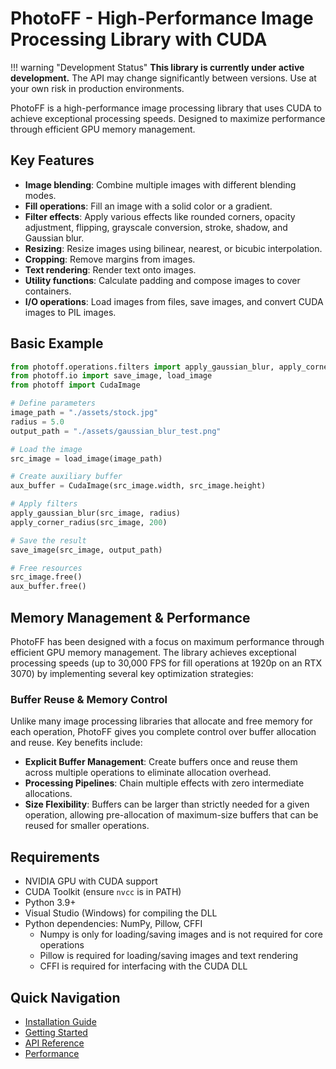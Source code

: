 # PhotoFF - High-Performance Image Processing Library with CUDA

!!! warning "Development Status"
    **This library is currently under active development.** The API may change significantly between versions. Use at your own risk in production environments.

PhotoFF is a high-performance image processing library that uses CUDA to achieve exceptional processing speeds. Designed to maximize performance through efficient GPU memory management.

## Key Features

- **Image blending**: Combine multiple images with different blending modes.
- **Fill operations**: Fill an image with a solid color or a gradient.
- **Filter effects**: Apply various effects like rounded corners, opacity adjustment, flipping, grayscale conversion, stroke, shadow, and Gaussian blur.
- **Resizing**: Resize images using bilinear, nearest, or bicubic interpolation.
- **Cropping**: Remove margins from images.
- **Text rendering**: Render text onto images.
- **Utility functions**: Calculate padding and compose images to cover containers.
- **I/O operations**: Load images from files, save images, and convert CUDA images to PIL images.

## Basic Example

```python
from photoff.operations.filters import apply_gaussian_blur, apply_corner_radius
from photoff.io import save_image, load_image
from photoff import CudaImage

# Define parameters
image_path = "./assets/stock.jpg"
radius = 5.0
output_path = "./assets/gaussian_blur_test.png"

# Load the image
src_image = load_image(image_path)

# Create auxiliary buffer
aux_buffer = CudaImage(src_image.width, src_image.height)

# Apply filters
apply_gaussian_blur(src_image, radius)
apply_corner_radius(src_image, 200)

# Save the result
save_image(src_image, output_path)

# Free resources
src_image.free()
aux_buffer.free()
```

## Memory Management & Performance

PhotoFF has been designed with a focus on maximum performance through efficient GPU memory management. The library achieves exceptional processing speeds (up to 30,000 FPS for fill operations at 1920p on an RTX 3070) by implementing several key optimization strategies:

### Buffer Reuse & Memory Control

Unlike many image processing libraries that allocate and free memory for each operation, PhotoFF gives you complete control over buffer allocation and reuse. Key benefits include:

- **Explicit Buffer Management**: Create buffers once and reuse them across multiple operations to eliminate allocation overhead.
- **Processing Pipelines**: Chain multiple effects with zero intermediate allocations.
- **Size Flexibility**: Buffers can be larger than strictly needed for a given operation, allowing pre-allocation of maximum-size buffers that can be reused for smaller operations.

## Requirements

- NVIDIA GPU with CUDA support
- CUDA Toolkit (ensure `nvcc` is in PATH)
- Python 3.9+
- Visual Studio (Windows) for compiling the DLL
- Python dependencies: NumPy, Pillow, CFFI
    - Numpy is only for loading/saving images and is not required for core operations
    - Pillow is required for loading/saving images and text rendering
    - CFFI is required for interfacing with the CUDA DLL

## Quick Navigation

- [Installation Guide](user-guide/installation.md)
- [Getting Started](user-guide/getting-started.md)
- [API Reference](api/core/cuda-image.md)
- [Performance](advanced/performance.md)
